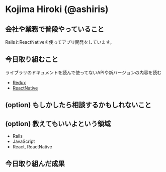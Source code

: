 # Kojima Hiroki (@ashiris)

## 会社や業務で普段やっていること
RailsとReactNativeを使ってアプリ開発をしています。

## 今日取り組むこと
ライブラリのドキュメントを読んで使ってないAPIや新バージョンの内容を読む

- [Redux](https://redux.js.org/introduction)
- [ReactNative](https://facebook.github.io/react-native/)

## (option) もしかしたら相談するかもしれないこと

## (option) 教えてもいいよという領域
- Rails
- JavaScript
- React, ReactNative

## 今日取り組んだ成果
